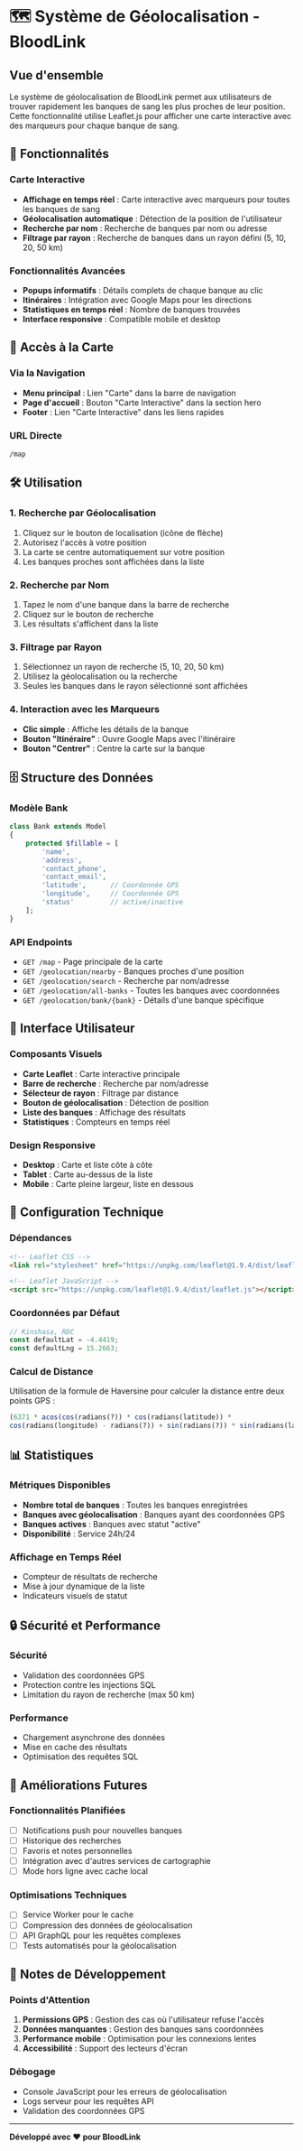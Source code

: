 # 🗺️ Système de Géolocalisation - BloodLink

## Vue d'ensemble

Le système de géolocalisation de BloodLink permet aux utilisateurs de trouver rapidement les banques de sang les plus proches de leur position. Cette fonctionnalité utilise Leaflet.js pour afficher une carte interactive avec des marqueurs pour chaque banque de sang.

## 🚀 Fonctionnalités

### Carte Interactive
- **Affichage en temps réel** : Carte interactive avec marqueurs pour toutes les banques de sang
- **Géolocalisation automatique** : Détection de la position de l'utilisateur
- **Recherche par nom** : Recherche de banques par nom ou adresse
- **Filtrage par rayon** : Recherche de banques dans un rayon défini (5, 10, 20, 50 km)

### Fonctionnalités Avancées
- **Popups informatifs** : Détails complets de chaque banque au clic
- **Itinéraires** : Intégration avec Google Maps pour les directions
- **Statistiques en temps réel** : Nombre de banques trouvées
- **Interface responsive** : Compatible mobile et desktop

## 📍 Accès à la Carte

### Via la Navigation
- **Menu principal** : Lien "Carte" dans la barre de navigation
- **Page d'accueil** : Bouton "Carte Interactive" dans la section hero
- **Footer** : Lien "Carte Interactive" dans les liens rapides

### URL Directe
```
/map
```

## 🛠️ Utilisation

### 1. Recherche par Géolocalisation
1. Cliquez sur le bouton de localisation (icône de flèche)
2. Autorisez l'accès à votre position
3. La carte se centre automatiquement sur votre position
4. Les banques proches sont affichées dans la liste

### 2. Recherche par Nom
1. Tapez le nom d'une banque dans la barre de recherche
2. Cliquez sur le bouton de recherche
3. Les résultats s'affichent dans la liste

### 3. Filtrage par Rayon
1. Sélectionnez un rayon de recherche (5, 10, 20, 50 km)
2. Utilisez la géolocalisation ou la recherche
3. Seules les banques dans le rayon sélectionné sont affichées

### 4. Interaction avec les Marqueurs
- **Clic simple** : Affiche les détails de la banque
- **Bouton "Itinéraire"** : Ouvre Google Maps avec l'itinéraire
- **Bouton "Centrer"** : Centre la carte sur la banque

## 🗄️ Structure des Données

### Modèle Bank
```php
class Bank extends Model
{
    protected $fillable = [
        'name',
        'address',
        'contact_phone',
        'contact_email',
        'latitude',      // Coordonnée GPS
        'longitude',     // Coordonnée GPS
        'status'         // active/inactive
    ];
}
```

### API Endpoints
- `GET /map` - Page principale de la carte
- `GET /geolocation/nearby` - Banques proches d'une position
- `GET /geolocation/search` - Recherche par nom/adresse
- `GET /geolocation/all-banks` - Toutes les banques avec coordonnées
- `GET /geolocation/bank/{bank}` - Détails d'une banque spécifique

## 🎨 Interface Utilisateur

### Composants Visuels
- **Carte Leaflet** : Carte interactive principale
- **Barre de recherche** : Recherche par nom/adresse
- **Sélecteur de rayon** : Filtrage par distance
- **Bouton de géolocalisation** : Détection de position
- **Liste des banques** : Affichage des résultats
- **Statistiques** : Compteurs en temps réel

### Design Responsive
- **Desktop** : Carte et liste côte à côte
- **Tablet** : Carte au-dessus de la liste
- **Mobile** : Carte pleine largeur, liste en dessous

## 🔧 Configuration Technique

### Dépendances
```html
<!-- Leaflet CSS -->
<link rel="stylesheet" href="https://unpkg.com/leaflet@1.9.4/dist/leaflet.css" />

<!-- Leaflet JavaScript -->
<script src="https://unpkg.com/leaflet@1.9.4/dist/leaflet.js"></script>
```

### Coordonnées par Défaut
```javascript
// Kinshasa, RDC
const defaultLat = -4.4419;
const defaultLng = 15.2663;
```

### Calcul de Distance
Utilisation de la formule de Haversine pour calculer la distance entre deux points GPS :
```sql
(6371 * acos(cos(radians(?)) * cos(radians(latitude)) * 
cos(radians(longitude) - radians(?)) + sin(radians(?)) * sin(radians(latitude)))) AS distance
```

## 📊 Statistiques

### Métriques Disponibles
- **Nombre total de banques** : Toutes les banques enregistrées
- **Banques avec géolocalisation** : Banques ayant des coordonnées GPS
- **Banques actives** : Banques avec statut "active"
- **Disponibilité** : Service 24h/24

### Affichage en Temps Réel
- Compteur de résultats de recherche
- Mise à jour dynamique de la liste
- Indicateurs visuels de statut

## 🔒 Sécurité et Performance

### Sécurité
- Validation des coordonnées GPS
- Protection contre les injections SQL
- Limitation du rayon de recherche (max 50 km)

### Performance
- Chargement asynchrone des données
- Mise en cache des résultats
- Optimisation des requêtes SQL

## 🚀 Améliorations Futures

### Fonctionnalités Planifiées
- [ ] Notifications push pour nouvelles banques
- [ ] Historique des recherches
- [ ] Favoris et notes personnelles
- [ ] Intégration avec d'autres services de cartographie
- [ ] Mode hors ligne avec cache local

### Optimisations Techniques
- [ ] Service Worker pour le cache
- [ ] Compression des données de géolocalisation
- [ ] API GraphQL pour les requêtes complexes
- [ ] Tests automatisés pour la géolocalisation

## 📝 Notes de Développement

### Points d'Attention
1. **Permissions GPS** : Gestion des cas où l'utilisateur refuse l'accès
2. **Données manquantes** : Gestion des banques sans coordonnées
3. **Performance mobile** : Optimisation pour les connexions lentes
4. **Accessibilité** : Support des lecteurs d'écran

### Débogage
- Console JavaScript pour les erreurs de géolocalisation
- Logs serveur pour les requêtes API
- Validation des coordonnées GPS

---

**Développé avec ❤️ pour BloodLink** 
